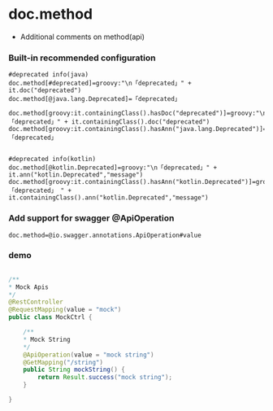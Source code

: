# doc.method

- Additional comments on method(api)


### Built-in recommended configuration

```properties
#deprecated info(java)
doc.method[#deprecated]=groovy:"\n「deprecated」" + it.doc("deprecated")
doc.method[@java.lang.Deprecated]=「deprecated」

doc.method[groovy:it.containingClass().hasDoc("deprecated")]=groovy:"\n「deprecated」" + it.containingClass().doc("deprecated")
doc.method[groovy:it.containingClass().hasAnn("java.lang.Deprecated")]=「deprecated」


#deprecated info(kotlin)
doc.method[@kotlin.Deprecated]=groovy:"\n「deprecated」" + it.ann("kotlin.Deprecated","message")
doc.method[groovy:it.containingClass().hasAnn("kotlin.Deprecated")]=groovy:"\n「deprecated」 " + it.containingClass().ann("kotlin.Deprecated","message")

```

### Add support for swagger @ApiOperation

```properties
doc.method=@io.swagger.annotations.ApiOperation#value
```

### demo

```java

/**
* Mock Apis
*/
@RestController
@RequestMapping(value = "mock")
public class MockCtrl {

    /**
    * Mock String
    */
    @ApiOperation(value = "mock string")
    @GetMapping("/string")
    public String mockString() {
        return Result.success("mock string");
    }

}
```
